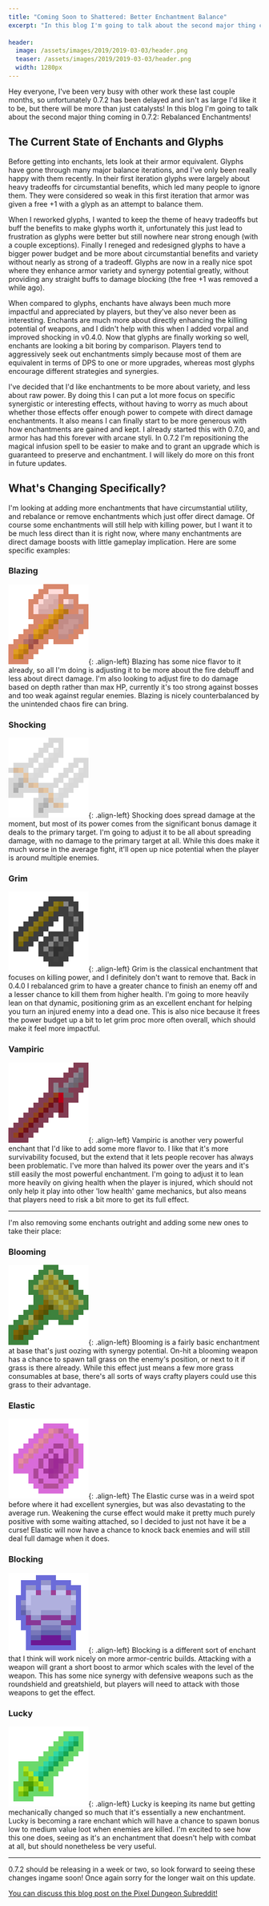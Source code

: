 ```yaml
---
title: "Coming Soon to Shattered: Better Enchantment Balance"
excerpt: "In this blog I'm going to talk about the second major thing coming in 0.7.2: Rebalanced Enchantments!"

header:
  image: /assets/images/2019/2019-03-03/header.png
  teaser: /assets/images/2019/2019-03-03/header.png
  width: 1280px
---
```


Hey everyone, I've been very busy with other work these last couple months, so unfortunately 0.7.2 has been delayed and isn't as large I'd like it to be, but there will be more than just catalysts! In this blog I'm going to talk about the second major thing coming in 0.7.2: Rebalanced Enchantments!

## The Current State of Enchants and Glyphs

Before getting into enchants, lets look at their armor equivalent. Glyphs have gone through many major balance iterations, and I've only been really happy with them recently. In their first iteration glyphs were largely about heavy tradeoffs for circumstantial benefits, which led many people to ignore them. They were considered so weak in this first iteration that armor was given a free +1 with a glyph as an attempt to balance them.

When I reworked glyphs, I wanted to keep the theme of heavy tradeoffs but buff the benefits to make glyphs worth it, unfortunately this just lead to frustration as glyphs were better but still nowhere near strong enough (with a couple exceptions). Finally I reneged and redesigned glyphs to have a bigger power budget and be more about circumstantial benefits and variety without nearly as strong of a tradeoff. Glyphs are now in a really nice spot where they enhance armor variety and synergy potential greatly, without providing any straight buffs to damage blocking (the free +1 was removed a while ago).

When compared to glyphs, enchants have always been much more impactful and appreciated by players, but they've also never been as interesting. Enchants are much more about directly enhancing the killing potential of weapons, and I didn't help with this when I added vorpal and improved shocking in v0.4.0. Now that glyphs are finally working so well, enchants are looking a bit boring by comparison. Players tend to aggressively seek out enchantments simply because most of them are equivalent in terms of DPS to one or more upgrades, whereas most glyphs encourage different strategies and synergies.

I've decided that I'd like enchantments to be more about variety, and less about raw power. By doing this I can put a lot more focus on specific synergistic or interesting effects, without having to worry as much about whether those effects offer enough power to compete with direct damage enchantments. It also means I can finally start to be more generous with how enchantments are gained and kept. I already started this with 0.7.0, and armor has had this forever with arcane styli. In 0.7.2 I'm repositioning the magical infusion spell to be easier to make and to grant an upgrade which is guaranteed to preserve and enchantment. I will likely do more on this front in future updates.

## What's Changing Specifically?

I'm looking at adding more enchantments that have circumstantial utility, and rebalance or remove enchantments which just offer direct damage. Of course some enchantments will still help with killing power, but I want it to be much less direct than it is right now, where many enchantments are direct damage boosts with little gameplay implication. Here are some specific examples:

### Blazing
![](/assets/images/2019/2019-03-03/blazing.png){: .align-left}
Blazing has some nice flavor to it already, so all I'm doing is adjusting it to be more about the fire debuff and less about direct damage. I'm also looking to adjust fire to do damage based on depth rather than max HP, currently it's too strong against bosses and too weak against regular enemies. Blazing is nicely counterbalanced by the unintended chaos fire can bring.

### Shocking
![](/assets/images/2019/2019-03-03/shocking.png){: .align-left}
Shocking does spread damage at the moment, but most of its power comes from the significant bonus damage it deals to the primary target. I'm going to adjust it to be all about spreading damage, with no damage to the primary target at all. While this does make it much worse in the average fight, it'll open up nice potential when the player is around multiple enemies.

### Grim
![](/assets/images/2019/2019-03-03/grim.png){: .align-left}
Grim is the classical enchantment that focuses on killing power, and I definitely don't want to remove that. Back in 0.4.0 I rebalanced grim to have a greater chance to finish an enemy off and a lesser chance to kill them from higher health. I'm going to more heavily lean on that dynamic, positioning grim as an excellent enchant for helping you turn an injured enemy into a dead one. This is also nice because it frees the power budget up a bit to let grim proc more often overall, which should make it feel more impactful.

### Vampiric
![](/assets/images/2019/2019-03-03/vampiric.png){: .align-left}
Vampiric is another very powerful enchant that I'd like to add some more flavor to. I like that it's more survivability focused, but the extend that it lets people recover has always been problematic. I've more than halved its power over the years and it's still easily the most powerful enchantment. I'm going to adjust it to lean more heavily on giving health when the player is injured, which should not only help it play into other 'low health' game mechanics, but also means that players need to risk a bit more to get its full effect.

---

I'm also removing some enchants outright and adding some new ones to take their place:

### Blooming
![](/assets/images/2019/2019-03-03/blooming.png){: .align-left}
Blooming is a fairly basic enchantment at base that's just oozing with synergy potential. On-hit a blooming weapon has a chance to spawn tall grass on the enemy's position, or next to it if grass is there already. While this effect just means a few more grass consumables at base, there's all sorts of ways crafty players could use this grass to their advantage.

### Elastic
![](/assets/images/2019/2019-03-03/elastic.png){: .align-left}
The Elastic curse was in a weird spot before where it had excellent synergies, but was also devastating to the average run. Weakening the curse effect would make it pretty much purely positive with some waiting attached, so I decided to just not have it be a curse! Elastic will now have a chance to knock back enemies and will still deal full damage when it does.

### Blocking
![](/assets/images/2019/2019-03-03/blocking.png){: .align-left}
Blocking is a different sort of enchant that I think will work nicely on more armor-centric builds. Attacking with a weapon will grant a short boost to armor which scales with the level of the weapon. This has some nice synergy with defensive weapons such as the roundshield and greatshield, but players will need to attack with those weapons to get the effect.

### Lucky
![](/assets/images/2019/2019-03-03/lucky.png){: .align-left}
Lucky is keeping its name but getting mechanically changed so much that it's essentially a new enchantment. Lucky is becoming a rare enchant which will have a chance to spawn bonus low to medium value loot when enemies are killed. I'm excited to see how this one does, seeing as it's an enchantment that doesn't help with combat at all, but should nonetheless be very useful.

---

0.7.2 should be releasing in a week or two, so look forward to seeing these changes ingame soon! Once again sorry for the longer wait on this update.

[You can discuss this blog post on the Pixel Dungeon Subreddit!](https://www.reddit.com/r/PixelDungeon/comments/awy6r4/)